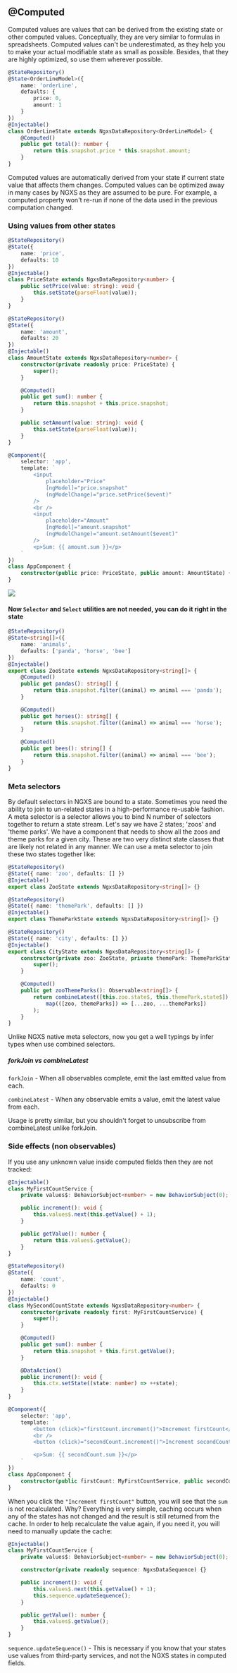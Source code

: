 ## @Computed

Computed values are values that can be derived from the existing state or other computed values. Conceptually, they are
very similar to formulas in spreadsheets. Computed values can't be underestimated, as they help you to make your actual
modifiable state as small as possible. Besides, that they are highly optimized, so use them wherever possible.

```typescript
@StateRepository()
@State<OrderLineModel>({
    name: 'orderLine',
    defaults: {
        price: 0,
        amount: 1
    }
})
@Injectable()
class OrderLineState extends NgxsDataRepository<OrderLineModel> {
    @Computed()
    public get total(): number {
        return this.snapshot.price * this.snapshot.amount;
    }
}
```

Computed values are automatically derived from your state if current state value that affects them changes. Computed
values can be optimized away in many cases by NGXS as they are assumed to be pure. For example, a computed property
won't re-run if none of the data used in the previous computation changed.

### Using values from other states

```typescript
@StateRepository()
@State({
    name: 'price',
    defaults: 10
})
@Injectable()
class PriceState extends NgxsDataRepository<number> {
    public setPrice(value: string): void {
        this.setState(parseFloat(value));
    }
}

@StateRepository()
@State({
    name: 'amount',
    defaults: 20
})
@Injectable()
class AmountState extends NgxsDataRepository<number> {
    constructor(private readonly price: PriceState) {
        super();
    }

    @Computed()
    public get sum(): number {
        return this.snapshot + this.price.snapshot;
    }

    public setAmount(value: string): void {
        this.setState(parseFloat(value));
    }
}

@Component({
    selector: 'app',
    template: `
        <input
            placeholder="Price"
            [ngModel]="price.snapshot"
            (ngModelChange)="price.setPrice($event)"
        />
        <br />
        <input
            placeholder="Amount"
            [ngModel]="amount.snapshot"
            (ngModelChange)="amount.setAmount($event)"
        />
        <p>Sum: {{ amount.sum }}</p>
    `
})
class AppComponent {
    constructor(public price: PriceState, public amount: AmountState) {}
}
```

![](https://habrastorage.org/webt/-k/aq/uj/-kaquj5ghj3hmx3aup7mym4xeya.png)

#### Now `Selector` and `Select` utilities are not needed, you can do it right in the state

```typescript
@StateRepository()
@State<string[]>({
    name: 'animals',
    defaults: ['panda', 'horse', 'bee']
})
@Injectable()
export class ZooState extends NgxsDataRepository<string[]> {
    @Computed()
    public get pandas(): string[] {
        return this.snapshot.filter((animal) => animal === 'panda');
    }

    @Computed()
    public get horses(): string[] {
        return this.snapshot.filter((animal) => animal === 'horse');
    }

    @Computed()
    public get bees(): string[] {
        return this.snapshot.filter((animal) => animal === 'bee');
    }
}
```

### Meta selectors

By default selectors in NGXS are bound to a state. Sometimes you need the ability to join to un-related states in a
high-performance re-usable fashion. A meta selector is a selector allows you to bind N number of selectors together to
return a state stream. Let's say we have 2 states; 'zoos' and 'theme parks'. We have a component that needs to show all
the zoos and theme parks for a given city. These are two very distinct state classes that are likely not related in any
manner. We can use a meta selector to join these two states together like:

```typescript
@StateRepository()
@State({ name: 'zoo', defaults: [] })
@Injectable()
export class ZooState extends NgxsDataRepository<string[]> {}

@StateRepository()
@State({ name: 'themePark', defaults: [] })
@Injectable()
export class ThemeParkState extends NgxsDataRepository<string[]> {}

@StateRepository()
@State({ name: 'city', defaults: [] })
@Injectable()
export class CityState extends NgxsDataRepository<string[]> {
    constructor(private zoo: ZooState, private themePark: ThemeParkState) {
        super();
    }

    @Computed()
    public get zooThemeParks(): Observable<string[]> {
        return combineLatest([this.zoo.state$, this.themePark.state$]).pipe(
            map(([zoo, themeParks]) => [...zoo, ...themeParks])
        );
    }
}
```

Unlike NGXS native meta selectors, now you get a well typings by infer types when use combined selectors.

##### forkJoin vs combineLatest

`forkJoin` - When all observables complete, emit the last emitted value from each.

`combineLatest` - When any observable emits a value, emit the latest value from each.

Usage is pretty similar, but you shouldn't forget to unsubscribe from combineLatest unlike forkJoin.

### Side effects (non observables)

If you use any unknown value inside computed fields then they are not tracked:

```typescript
@Injectable()
class MyFirstCountService {
    private values$: BehaviorSubject<number> = new BehaviorSubject(0);

    public increment(): void {
        this.values$.next(this.getValue() + 1);
    }

    public getValue(): number {
        return this.values$.getValue();
    }
}

@StateRepository()
@State({
    name: 'count',
    defaults: 0
})
@Injectable()
class MySecondCountState extends NgxsDataRepository<number> {
    constructor(private readonly first: MyFirstCountService) {
        super();
    }

    @Computed()
    public get sum(): number {
        return this.snapshot + this.first.getValue();
    }

    @DataAction()
    public increment(): void {
        this.ctx.setState((state: number) => ++state);
    }
}

@Component({
    selector: 'app',
    template: `
        <button (click)="firstCount.increment()">Increment firstCount</button>
        <br />
        <button (click)="secondCount.increment()">Increment secondCount</button>

        <p>Sum: {{ secondCount.sum }}</p>
    `
})
class AppComponent {
    constructor(public firstCount: MyFirstCountService, public secondCount: MySecondCountState) {}
}
```

When you click the `"Increment firstCount"` button, you will see that the `sum` is not recalculated. Why? Everything is
very simple, caching occurs when any of the states has not changed and the result is still returned from the cache. In
order to help recalculate the value again, if you need it, you will need to manually update the cache:

```typescript
@Injectable()
class MyFirstCountService {
    private values$: BehaviorSubject<number> = new BehaviorSubject(0);

    constructor(private readonly sequence: NgxsDataSequence) {}

    public increment(): void {
        this.values$.next(this.getValue() + 1);
        this.sequence.updateSequence();
    }

    public getValue(): number {
        this.values$.getValue();
    }
}
```

`sequence.updateSequence()` - This is necessary if you know that your states use values from third-party services, and
not the NGXS states in computed fields.
